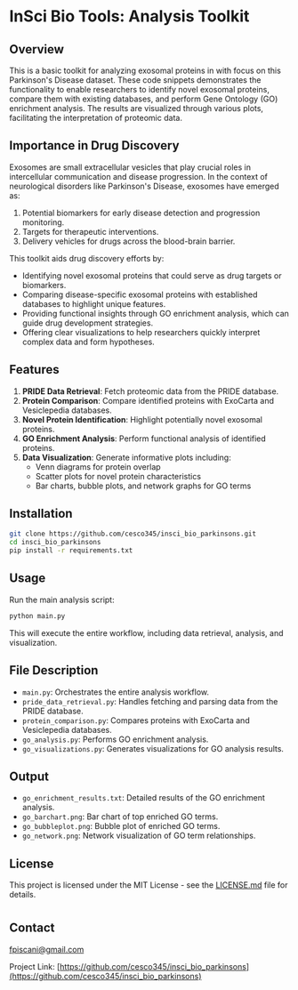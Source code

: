 # InSci Bio Tools: Analysis Toolkit

## Overview

This is a basic toolkit for analyzing exosomal proteins in with focus on this Parkinson's Disease dataset. These code snippets demonstrates the functionality to enable researchers to identify novel exosomal proteins, compare them with existing databases, and perform Gene Ontology (GO) enrichment analysis. The results are visualized through various plots, facilitating the interpretation of proteomic data.

## Importance in Drug Discovery

Exosomes are small extracellular vesicles that play crucial roles in intercellular communication and disease progression. In the context of neurological disorders like Parkinson's Disease, exosomes have emerged as:

1. Potential biomarkers for early disease detection and progression monitoring.
2. Targets for therapeutic interventions.
3. Delivery vehicles for drugs across the blood-brain barrier.

This toolkit aids drug discovery efforts by:

- Identifying novel exosomal proteins that could serve as drug targets or biomarkers.
- Comparing disease-specific exosomal proteins with established databases to highlight unique features.
- Providing functional insights through GO enrichment analysis, which can guide drug development strategies.
- Offering clear visualizations to help researchers quickly interpret complex data and form hypotheses.

## Features

1. **PRIDE Data Retrieval**: Fetch proteomic data from the PRIDE database.
2. **Protein Comparison**: Compare identified proteins with ExoCarta and Vesiclepedia databases.
3. **Novel Protein Identification**: Highlight potentially novel exosomal proteins.
4. **GO Enrichment Analysis**: Perform functional analysis of identified proteins.
5. **Data Visualization**: Generate informative plots including:
   - Venn diagrams for protein overlap
   - Scatter plots for novel protein characteristics
   - Bar charts, bubble plots, and network graphs for GO terms

## Installation

```bash
git clone https://github.com/cesco345/insci_bio_parkinsons.git
cd insci_bio_parkinsons
pip install -r requirements.txt
```

## Usage

Run the main analysis script:

```bash
python main.py
```

This will execute the entire workflow, including data retrieval, analysis, and visualization.

## File Description

- `main.py`: Orchestrates the entire analysis workflow.
- `pride_data_retrieval.py`: Handles fetching and parsing data from the PRIDE database.
- `protein_comparison.py`: Compares proteins with ExoCarta and Vesiclepedia databases.
- `go_analysis.py`: Performs GO enrichment analysis.
- `go_visualizations.py`: Generates visualizations for GO analysis results.

## Output

- `go_enrichment_results.txt`: Detailed results of the GO enrichment analysis.
- `go_barchart.png`: Bar chart of top enriched GO terms.
- `go_bubbleplot.png`: Bubble plot of enriched GO terms.
- `go_network.png`: Network visualization of GO term relationships.

## License

This project is licensed under the MIT License - see the [LICENSE.md](LICENSE.md) file for details.

#

## Contact

fpiscani@gmail.com

Project Link: [https://github.com/cesco345/insci_bio_parkinsons](https://github.com/cesco345/insci_bio_parkinsons)
